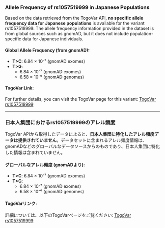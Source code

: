 ### Allele Frequency of rs1057519999 in Japanese Populations

Based on the data retrieved from the TogoVar API, **no specific allele frequency data for Japanese populations** is available for the variant rs1057519999. The allele frequency information provided in the dataset is from global sources such as gnomAD, but it does not include population-specific data for Japanese individuals.

#### Global Allele Frequency (from gnomAD):
- **T>C**: 6.84 × 10⁻⁷ (gnomAD exomes)
- **T>G**: 
  - 6.84 × 10⁻⁷ (gnomAD exomes)
  - 6.58 × 10⁻⁶ (gnomAD genomes)

#### TogoVar Link:
For further details, you can visit the TogoVar page for this variant: [TogoVar rs1057519999](https://togovar.org)

---

### 日本人集団におけるrs1057519999のアレル頻度

TogoVar APIから取得したデータによると、**日本人集団に特化したアレル頻度データは提供されていません**。データセットに含まれるアレル頻度情報は、gnomADなどのグローバルなデータソースからのものであり、日本人集団に特化した情報は含まれていません。

#### グローバルなアレル頻度 (gnomADより):
- **T>C**: 6.84 × 10⁻⁷ (gnomAD exomes)
- **T>G**: 
  - 6.84 × 10⁻⁷ (gnomAD exomes)
  - 6.58 × 10⁻⁶ (gnomAD genomes)

#### TogoVarリンク:
詳細については、以下のTogoVarページをご覧ください: [TogoVar rs1057519999](https://togovar.org)